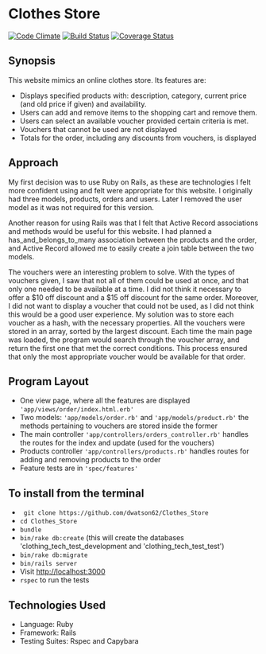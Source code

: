 Clothes Store
=======================

[![Code Climate](https://codeclimate.com/github/dwatson62/Clothes_Store/badges/gpa.svg)](https://codeclimate.com/github/dwatson62/Clothes_Store) [![Build Status](https://travis-ci.org/dwatson62/Clothes_Store.svg?branch=master)](https://travis-ci.org/dwatson62/Clothes_Store) [![Coverage Status](https://coveralls.io/repos/dwatson62/Clothes_Store/badge.svg?branch=master&service=github)](https://coveralls.io/github/dwatson62/Clothes_Store?branch=master)

## Synopsis

This website mimics an online clothes store. Its features are:

- Displays specified products with: description, category, current price (and old price if given) and availability.
- Users can add and remove items to the shopping cart and remove them.
- Users can select an available voucher provided certain criteria is met.
- Vouchers that cannot be used are not displayed
- Totals for the order, including any discounts from vouchers, is displayed

## Approach

My first decision was to use Ruby on Rails, as these are technologies I felt more confident using and felt were appropriate for this website. I originally had three models, products, orders and users. Later I removed the user model as it was not required for this version.

Another reason for using Rails was that I felt that Active Record associations and methods would be useful for this website. I had planned a has_and_belongs_to_many association between the products and the order, and Active Record allowed me to easily create a join table between the two models.

The vouchers were an interesting problem to solve. With the types of vouchers given, I saw that not all of them could be used at once, and that only one needed to be available at a time. I did not think it necessary to offer a $10 off discount and a $15 off discount for the same order. Moreover, I did not want to display a voucher that could not be used, as I did not think this would be a good user experience. My solution was to store each voucher as a hash, with the necessary properties. All the vouchers were stored in an array, sorted by the largest discount. Each time the main page was loaded, the program would search through the voucher array, and return the first one that met the correct conditions. This process ensured that only the most appropriate voucher would be available for that order.

## Program Layout

- One view page, where all the features are displayed ```'app/views/order/index.html.erb'```
- Two models: ```'app/models/order.rb'``` and ```'app/models/product.rb'``` the methods pertaining to vouchers are stored inside the former
- The main controller ```'app/controllers/orders_controller.rb'``` handles the routes for the index and update (used for the vouchers)
- Products controller ```'app/controllers/products.rb'``` handles routes for adding and removing products to the order
- Feature tests are in ```'spec/features'```

## To install from the terminal

- ``` git clone https://github.com/dwatson62/Clothes_Store```
- ``` cd Clothes_Store ```
- ``` bundle ```
- ``` bin/rake db:create ``` (this will create the databases 'clothing_tech_test_development and 'clothing_tech_test_test')
- ``` bin/rake db:migrate ```
- ``` bin/rails server ```
- Visit [http://localhost:3000](http://localhost:3000)
- ``` rspec ``` to run the tests

## Technologies Used

- Language: Ruby
- Framework: Rails
- Testing Suites: Rspec and Capybara

